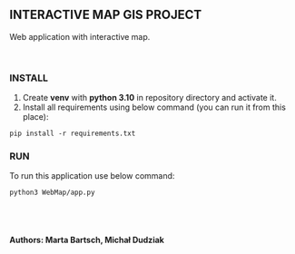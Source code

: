 ## INTERACTIVE MAP GIS PROJECT

Web application with interactive map.

<br>

### INSTALL
1. Create **venv** with **python 3.10** in repository directory and activate it.
2. Install all requirements using below command (you can run it from this place):
```shell
pip install -r requirements.txt
```

### RUN
To run this application use below command:

```shell
python3 WebMap/app.py
```

<br>
<br>

#### Authors: Marta Bartsch, Michał Dudziak